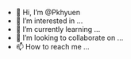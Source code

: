 - 👋 Hi, I’m @Pkhyuen
- 👀 I’m interested in ...
- 🌱 I’m currently learning ...
- 💞️ I’m looking to collaborate on ...
- 📫 How to reach me ...

<!---
Pkhyuen/Pkhyuen is a ✨ special ✨ repository because its `README.md` (this file) appears on your GitHub profile.
You can click the Preview link to take a look at your changes.
--->
